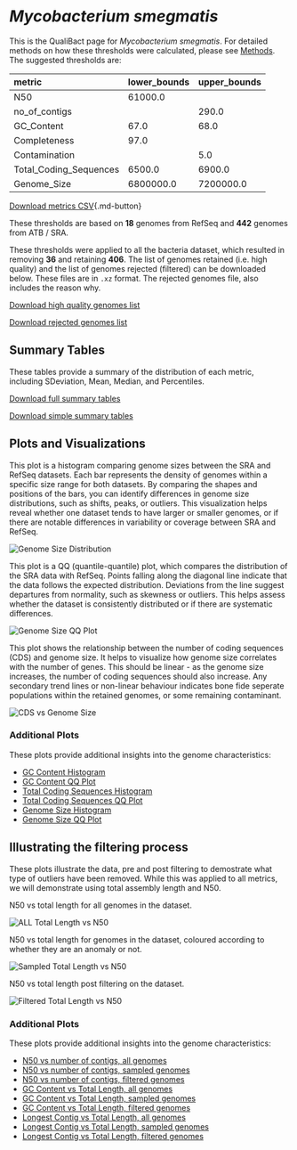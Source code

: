 # *Mycobacterium smegmatis*

This is the QualiBact page for *Mycobacterium smegmatis*. For detailed methods on how these thresholds were calculated, please see [Methods](../../methods.md).
The suggested thresholds are: 

| metric                 | lower_bounds   | upper_bounds   |
|:-----------------------|:---------------|:---------------|
| N50                    | 61000.0        |                |
| no_of_contigs          |                | 290.0          |
| GC_Content             | 67.0           | 68.0           |
| Completeness           | 97.0           |                |
| Contamination          |                | 5.0            |
| Total_Coding_Sequences | 6500.0         | 6900.0         |
| Genome_Size            | 6800000.0      | 7200000.0      |

[Download metrics CSV](Mycobacterium_smegmatis_metrics.csv){.md-button}


These thresholds are based on **18** genomes from RefSeq and **442** genomes from ATB / SRA.

These thresholds were applied to all the bacteria dataset, which resulted in removing **36** and retaining **406**.
The list of genomes retained (i.e. high quality) and the list of genomes rejected (filtered) can be downloaded below. These files are in `.xz` format. The rejected genomes file, also includes the reason why.

[Download high quality genomes list](Mycobacterium_smegmatis_high_quality_genomes.csv.xz)


[Download rejected genomes list](Mycobacterium_smegmatis_filtered_out_genomes.csv.xz)



## Summary Tables
These tables provide a summary of the distribution of each metric, including SDeviation, Mean, Median, and Percentiles.

[Download full summary tables](summary.csv)

[Download simple summary tables](selected_summary.csv)

## Plots and Visualizations

This plot is a histogram comparing genome sizes between the SRA and RefSeq datasets. Each bar represents the density of genomes within a specific size range for both datasets. By comparing the shapes and positions of the bars, you can identify differences in genome size distributions, such as shifts, peaks, or outliers. This visualization helps reveal whether one dataset tends to have larger or smaller genomes, or if there are notable differences in variability or coverage between SRA and RefSeq.

![Genome Size Distribution](Genome_Size_refseq_histogram_kde.png)

This plot is a QQ (quantile-quantile) plot, which compares the distribution of the SRA data with RefSeq. Points falling along the diagonal line indicate that the data follows the expected distribution. Deviations from the line suggest departures from normality, such as skewness or outliers. This helps assess whether the dataset is consistently distributed or if there are systematic differences.

![Genome Size QQ Plot](Genome_Size_refseq_qqplot.png)

This plot shows the relationship between the number of coding sequences (CDS) and genome size. It helps to visualize how genome size correlates with the number of genes. This should be linear - as the genome size increases, the number of coding sequences should also increase. Any secondary trend lines or non-linear behaviour indicates bone fide seperate populations within the retained genomes, or some remaining contaminant. 

![CDS vs Genome Size](Mycobacterium_smegmatis_CDS_vs_Genome_Size.png)

### Additional Plots

These plots provide additional insights into the genome characteristics:

- [GC Content Histogram](GC_Content_refseq_histogram_kde.png)
- [GC Content QQ Plot](GC_Content_refseq_qqplot.png)
- [Total Coding Sequences Histogram](Total_Coding_Sequences_refseq_histogram_kde.png)
- [Total Coding Sequences QQ Plot](Total_Coding_Sequences_refseq_qqplot.png)
- [Genome Size Histogram](Genome_Size_refseq_histogram_kde.png)
- [Genome Size QQ Plot](Genome_Size_refseq_qqplot.png)
## Illustrating the filtering process
These plots illustrate the data, pre and post filtering to demostrate what type of outliers have been removed. While this was applied to all metrics, we will demonstrate using total assembly length and N50.

N50 vs total length for all genomes in the dataset.

![ALL Total Length vs N50](Mycobacterium_smegmatis_all_total_length_N50.png)

N50 vs total length for genomes in the dataset, coloured according to whether they are an anomaly or not.

![Sampled Total Length vs N50](Mycobacterium_smegmatis_sample_total_length_N50.png)

N50 vs total length post filtering on the dataset.

![Filtered Total Length vs N50](Mycobacterium_smegmatis_filt_total_length_N50.png)

### Additional Plots

These plots provide additional insights into the genome characteristics:

- [N50 vs number of contigs, all genomes](Mycobacterium_smegmatis_all_N50_number.png)
- [N50 vs number of contigs, sampled genomes](Mycobacterium_smegmatis_sample_N50_number.png)
- [N50 vs number of contigs, filtered genomes](Mycobacterium_smegmatis_filt_N50_number.png)
- [GC Content vs Total Length, all genomes](Mycobacterium_smegmatis_all_total_length_GC_Content.png)
- [GC Content vs Total Length, sampled genomes](Mycobacterium_smegmatis_sample_total_length_GC_Content.png)
- [GC Content vs Total Length, filtered genomes](Mycobacterium_smegmatis_filt_total_length_GC_Content.png)
- [Longest Contig vs Total Length, all genomes](Mycobacterium_smegmatis_all_total_length_longest.png)
- [Longest Contig vs Total Length, sampled genomes](Mycobacterium_smegmatis_sample_total_length_longest.png)
- [Longest Contig vs Total Length, filtered genomes](Mycobacterium_smegmatis_filt_total_length_longest.png)
